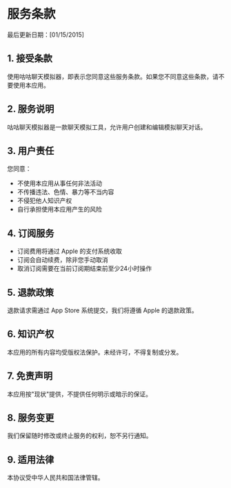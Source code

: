 # 服务条款

最后更新日期：[01/15/2015]

## 1. 接受条款
使用咕咕聊天模拟器，即表示您同意这些服务条款。如果您不同意这些条款，请不要使用本应用。

## 2. 服务说明
咕咕聊天模拟器是一款聊天模拟工具，允许用户创建和编辑模拟聊天对话。

## 3. 用户责任
您同意：
- 不使用本应用从事任何非法活动
- 不传播违法、色情、暴力等不当内容
- 不侵犯他人知识产权
- 自行承担使用本应用产生的风险

## 4. 订阅服务
- 订阅费用将通过 Apple 的支付系统收取
- 订阅会自动续费，除非您手动取消
- 取消订阅需要在当前订阅期结束前至少24小时操作

## 5. 退款政策
退款请求需通过 App Store 系统提交，我们将遵循 Apple 的退款政策。

## 6. 知识产权
本应用的所有内容均受版权法保护。未经许可，不得复制或分发。

## 7. 免责声明
本应用按"现状"提供，不提供任何明示或暗示的保证。

## 8. 服务变更
我们保留随时修改或终止服务的权利，恕不另行通知。

## 9. 适用法律
本协议受中华人民共和国法律管辖。
